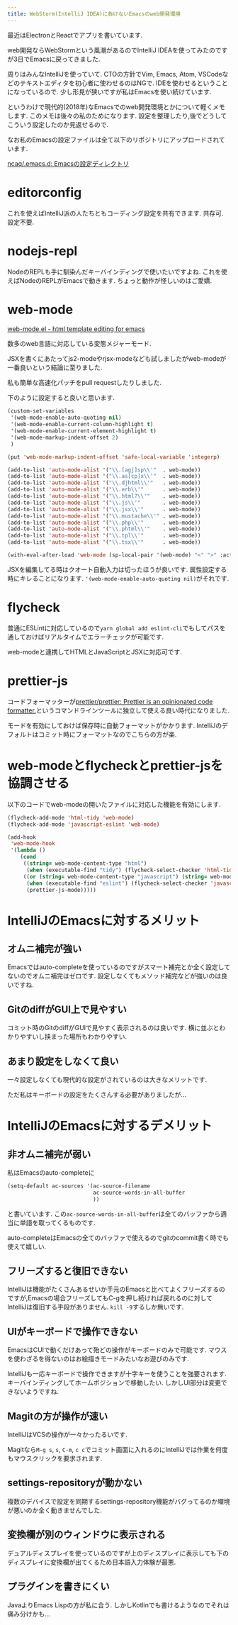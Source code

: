 ```yaml
---
title: WebStorm(IntelliJ IDEA)に負けないEmacsのweb開発環境
---
```


最近はElectronとReactでアプリを書いています.

web開発ならWebStormという風潮があるのでIntelliJ IDEAを使ってみたのですが3日でEmacsに戻ってきました.

周りはみんなIntelliJを使っていて.
CTOの方針でVim, Emacs, Atom, VSCodeなどのテキストエディタを初心者に使わせるのはNGで.
IDEを使わせるということになっているので.
少し形見が狭いですが私はEmacsを使い続けています.

というわけで現代的(2018年)なEmacsでのweb開発環境とかについて軽くメモします.
このメモは後々の私のためになります.
設定を整理したり,後でどうしてこういう設定したのか見返せるので.

なお私のEmacsの設定ファイルは全て以下のリポジトリにアップロードされています.

[ncaq/.emacs.d: Emacsの設定ディレクトリ](https://github.com/ncaq/.emacs.d)

# editorconfig

これを使えばIntelliJ派の人たちともコーディング設定を共有できます.
共存可.
設定不要.

# nodejs-repl

NodeのREPLも手に馴染んだキーバインディングで使いたいですよね.
これを使えばNodeのREPLがEmacsで動きます.
ちょっと動作が怪しいのはご愛嬌.

# web-mode

[web-mode.el - html template editing for emacs](http://web-mode.org/)

数多のweb言語に対応している変態メジャーモード.

JSXを書くにあたってjs2-modeやrjsx-modeなども試しましたがweb-modeが一番良いという結論に至りました.

私も簡単な高速化パッチをpull requestしたりしました.

下のように設定すると良いと思います.

~~~el
(custom-set-variables
 '(web-mode-enable-auto-quoting nil)
 '(web-mode-enable-current-column-highlight t)
 '(web-mode-enable-current-element-highlight t)
 '(web-mode-markup-indent-offset 2)
 )

(put 'web-mode-markup-indent-offset 'safe-local-variable 'integerp)

(add-to-list 'auto-mode-alist '("\\.[agj]sp\\'"  . web-mode))
(add-to-list 'auto-mode-alist '("\\.as[cp]x\\'"  . web-mode))
(add-to-list 'auto-mode-alist '("\\.djhtml\\'"   . web-mode))
(add-to-list 'auto-mode-alist '("\\.erb\\'"      . web-mode))
(add-to-list 'auto-mode-alist '("\\.html?\\'"    . web-mode))
(add-to-list 'auto-mode-alist '("\\.js\\'"       . web-mode))
(add-to-list 'auto-mode-alist '("\\.jsx\\'"      . web-mode))
(add-to-list 'auto-mode-alist '("\\.mustache\\'" . web-mode))
(add-to-list 'auto-mode-alist '("\\.php\\'"      . web-mode))
(add-to-list 'auto-mode-alist '("\\.phtml\\'"    . web-mode))
(add-to-list 'auto-mode-alist '("\\.tpl\\'"      . web-mode))
(add-to-list 'auto-mode-alist '("\\.tsx\\'"      . web-mode))

(with-eval-after-load 'web-mode (sp-local-pair '(web-mode) "<" ">" :actions :rem))
~~~

JSXを編集してる時はクオート自動入力は切ったほうが良いです.
属性設定する時にキレることになります.
`'(web-mode-enable-auto-quoting nil)`がそれです.

# flycheck

普通にESLintに対応しているので`yarn global add eslint-cli`でもしてパスを通しておけばリアルタイムでエラーチェックが可能です.

web-modeと連携してHTMLとJavaScriptとJSXに対応可です.

# prettier-js

コードフォーマッターが[prettier/prettier: Prettier is an opinionated code formatter.](https://github.com/prettier/prettier)というコマンドラインツールに独立して使える良い時代になりました.

モードを有効にしておけば保存時に自動フォーマットがかかります.
IntelliJのデフォルトはコミット時にフォーマットなのでこちらの方が楽.

# web-modeとflycheckとprettier-jsを協調させる

以下のコードでweb-modeの開いたファイルに対応した機能を有効にします.

~~~el
(flycheck-add-mode 'html-tidy 'web-mode)
(flycheck-add-mode 'javascript-eslint 'web-mode)

(add-hook
 'web-mode-hook
 '(lambda ()
    (cond
     ((string= web-mode-content-type "html")
      (when (executable-find "tidy") (flycheck-select-checker 'html-tidy)))
     ((or (string= web-mode-content-type "javascript") (string= web-mode-content-type "jsx"))
      (when (executable-find "eslint") (flycheck-select-checker 'javascript-eslint))
      (prettier-js-mode)))))
~~~

# IntelliJのEmacsに対するメリット

## オムニ補完が強い

Emacsではauto-completeを使っているのですがスマート補完とか全く設定してないのでオムニ補完はゼロです.
設定しなくてもメソッド補完などが強いのは良いですね.

## GitのdiffがGUI上で見やすい

コミット時のGitのdiffがGUIで見やすく表示されるのは良いです.
横に並ぶとわかりやすいし挟まった場所もわかりやすい.

## あまり設定をしなくて良い

一々設定しなくても現代的な設定がされているのは大きなメリットです.

ただ私はキーボードの設定をたくさんする必要がありましたが…

# IntelliJのEmacsに対するデメリット

## 非オムニ補完が弱い

私はEmacsのauto-completeに

~~~el
(setq-default ac-sources '(ac-source-filename
                           ac-source-words-in-all-buffer
                           ))
~~~

と書いています.
この`ac-source-words-in-all-buffer`は全てのバッファから適当に単語を取ってくるものです.

auto-completeはEmacsの全てのバッファで使えるのでgitのcommit書く時でも使えて嬉しい.

## フリーズすると復旧できない

IntelliJは機能がたくさんあるせいか手元のEmacsと比べてよくフリーズするのですが,Emacsの場合フリーズしてもC-gを押し続ければ戻れるのに対してIntelliJは復旧する手段がありません.
`kill -9`するしか無いです.

## UIがキーボードで操作できない

EmacsはCUIで動くだけあって殆どの操作がキーボードのみで可能です.
マウスを使わざるを得ないのはお絵描きモードみたいなお遊びのみです.

IntelliJも一応キーボードで操作できますが十字キーを使うことを強要されます.
キーバインディングしてホームポジションで移動したい.
しかしUI部分は変更できないようですね.

## Magitの方が操作が速い

IntelliJはVCSの操作が一々かったるいです.

Magitなら`M-g s`, `s`, `C-m`, `c c`でコミット画面に入れるのにIntelliJでは作業を何度もマウスクリックを要求されます.

## settings-repositoryが動かない

複数のデバイスで設定を同期するsettings-repository機能がバグってるのか環境が悪いのか全く動きませんでした.

## 変換欄が別のウィンドウに表示される

デュアルディスプレイを使っているのですが上のディスプレイに表示しても下のディスプレイに変換欄が出てくるため日本語入力体験が最悪.

## プラグインを書きにくい

JavaよりEmacs Lispの方が私に合う.
しかしKotlinでも書けるようなのでそれは痛み分けかも…

